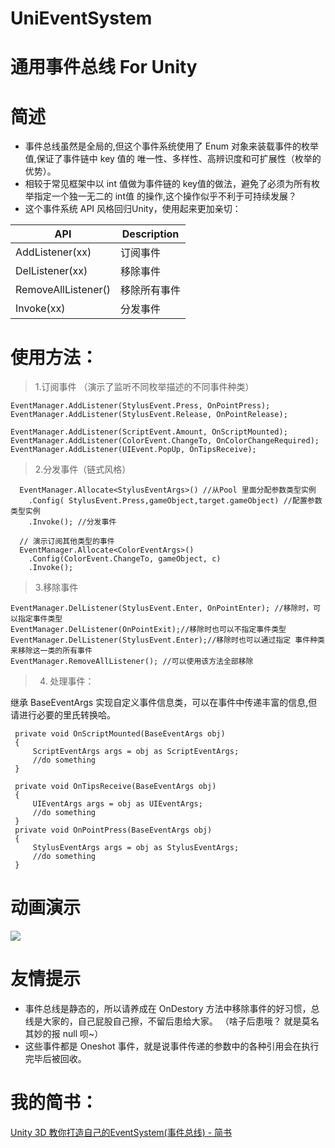 # UniEventSystem
# 通用事件总线 For Unity

# 简述
* 事件总线虽然是全局的,但这个事件系统使用了 Enum 对象来装载事件的枚举值,保证了事件链中 key 值的 唯一性、多样性、高辨识度和可扩展性（枚举的优势）。
* 相较于常见框架中以 int 值做为事件链的 key值的做法，避免了必须为所有枚举指定一个独一无二的 int值 的操作,这个操作似乎不利于可持续发展？
* 这个事件系统 API 风格回归Unity，使用起来更加亲切：

|API|Description|
|---|------|
AddListener(xx) | 订阅事件
DelListener(xx) | 移除事件
RemoveAllListener() | 移除所有事件
Invoke(xx) |分发事件

 # 使用方法：
 
 > 1.订阅事件 （演示了监听不同枚举描述的不同事件种类）
```
EventManager.AddListener(StylusEvent.Press, OnPointPress);
EventManager.AddListener(StylusEvent.Release, OnPointRelease);

EventManager.AddListener(ScriptEvent.Amount, OnScriptMounted); 
EventManager.AddListener(ColorEvent.ChangeTo, OnColorChangeRequired);
EventManager.AddListener(UIEvent.PopUp, OnTipsReceive);       
```

> 2.分发事件（链式风格）
```
  EventManager.Allocate<StylusEventArgs>() //从Pool 里面分配参数类型实例
    .Config( StylusEvent.Press,gameObject,target.gameObject) //配置参数类型实例
    .Invoke(); //分发事件
                
  // 演示订阅其他类型的事件
  EventManager.Allocate<ColorEventArgs>()
    .Config(ColorEvent.ChangeTo, gameObject, c)
    .Invoke();

```

> 3.移除事件
```
EventManager.DelListener(StylusEvent.Enter, OnPointEnter); //移除时，可以指定事件类型
EventManager.DelListener(OnPointExit);//移除时也可以不指定事件类型
EventManager.DelListener(StylusEvent.Enter);//移除时也可以通过指定 事件种类 来移除这一类的所有事件
EventManager.RemoveAllListener(); //可以使用该方法全部移除
```

> 4. 处理事件：

继承 BaseEventArgs 实现自定义事件信息类，可以在事件中传递丰富的信息,但请进行必要的里氏转换哈。
```
 private void OnScriptMounted(BaseEventArgs obj)
 {
     ScriptEventArgs args = obj as ScriptEventArgs;
     //do something 
 }

 private void OnTipsReceive(BaseEventArgs obj)
 {
     UIEventArgs args = obj as UIEventArgs;
     //do something 
 }
 private void OnPointPress(BaseEventArgs obj)
 {
     StylusEventArgs args = obj as StylusEventArgs;
     //do something 
 }

```
# 动画演示
![](https://upload-images.jianshu.io/upload_images/3600713-b2ae5147fd58b5dd.gif?imageMogr2/auto-orient/strip)

# 友情提示
* 事件总线是静态的，所以请养成在 OnDestory 方法中移除事件的好习惯，总线是大家的，自己屁股自己擦，不留后患给大家。
（啥子后患哦？ 就是莫名其妙的报 null 呗~）
* 这些事件都是 Oneshot 事件，就是说事件传递的参数中的各种引用会在执行完毕后被回收。

# 我的简书：
[Unity 3D 教你打造自己的EventSystem(事件总线) - 简书](https://www.jianshu.com/p/bf82beb41f7f)



